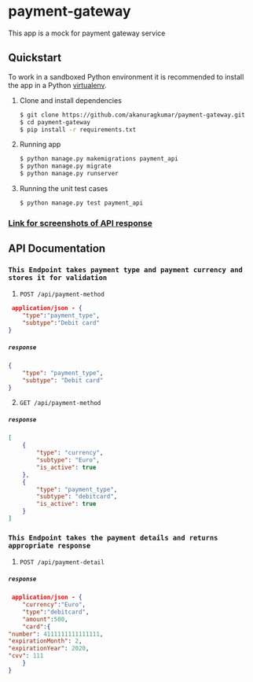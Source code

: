 # payment-gateway
This app is a mock for payment gateway service
## Quickstart

To work in a sandboxed Python environment it is recommended to install the app in a Python [virtualenv](https://pypi.python.org/pypi/virtualenv).

1. Clone and install dependencies

    ```bash
    $ git clone https://github.com/akanuragkumar/payment-gateway.git
    $ cd payment-gateway
    $ pip install -r requirements.txt
    ```

2. Running app

   ```bash
   $ python manage.py makemigrations payment_api
   $ python manage.py migrate
   $ python manage.py runserver
   ``` 
3. Running the unit test cases

   ```bash
   $ python manage.py test payment_api
   ``` 
### [Link for screenshots of API response](https://github.com/akanuragkumar/payment-gateway/tree/master/screenshots)   
## API Documentation 

### `This Endpoint takes payment type and payment currency and stores it for validation` 

1. `POST /api/payment-method` 

```json
 application/json - {
    "type":"payment_type",
    "subtype":"Debit card"
}
```
##### `response`

```json
{
    "type": "payment_type",
    "subtype": "Debit card"
}   
```
2. `GET /api/payment-method` 

##### `response`

```json
[
    {
        "type": "currency",
        "subtype": "Euro",
        "is_active": true
    },
    {
        "type": "payment_type",
        "subtype": "debitcard",
        "is_active": true
    }
]
```    

### `This Endpoint takes the payment details and returns appropriate response ` 

1. `POST /api/payment-detail` 

##### `response`

```json
 application/json - {
    "currency":"Euro",
    "type":"debitcard",
    "amount":500,
    "card":{
"number": 4111111111111111,
"expirationMonth": 2,
"expirationYear": 2020,
"cvv": 111
    }   
}
```



